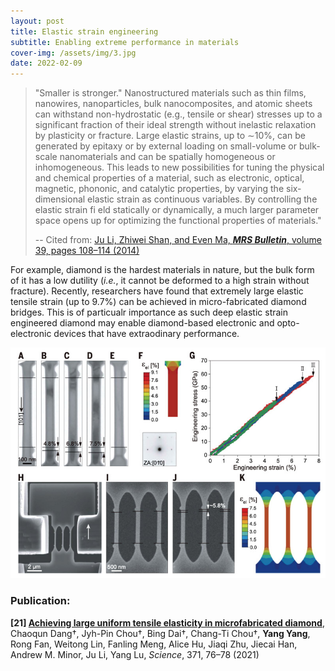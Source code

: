 ```yaml
---
layout: post
title: Elastic strain engineering
subtitle: Enabling extreme performance in materials
cover-img: /assets/img/3.jpg
date: 2022-02-09
---
```



> "Smaller is stronger." Nanostructured materials such as thin films, nanowires, nanoparticles, bulk nanocomposites, and atomic sheets can withstand non-hydrostatic (e.g., tensile or shear) stresses up to a significant fraction of their ideal strength without inelastic relaxation by plasticity or fracture. Large elastic strains, up to ∼10%, can be generated by epitaxy or by external loading on small-volume or bulk-scale nanomaterials and can be spatially homogeneous or inhomogeneous. This leads to new possibilities for tuning the physical and chemical properties of a material, such as electronic, optical, magnetic, phononic, and catalytic properties, by varying the six-dimensional elastic strain as continuous variables. By controlling the elastic strain fi eld statically or dynamically, a much larger parameter space opens up for optimizing the functional properties of materials."
> 
>-- Cited from: [Ju Li, Zhiwei Shan, and Even Ma, _**MRS Bulletin**_, volume 39, pages 108–114 (2014)](https://link.springer.com/article/10.1557/mrs.2014.3)


For example, diamond is the hardest materials in nature, but the bulk form of it has a low dutility (_i.e._, it cannot be deformed to a high strain without fracture). Recently, researchers have found that extremely large elastic tensile strain (up to 9.7%) can be achieved in micro-fabricated diamond bridges. This is of particualr importance as such deep elastic strain engineered diamond may enable diamond-based electronic and opto-electronic devices that have extraodinary performance.

![Diamond ESE](/assets/img/Diamond2.jpg)

### Publication:
**\[21\] [Achieving large uniform tensile elasticity in microfabricated diamond](https://science.sciencemag.org/content/371/6524/76/tab-pdf)**, Chaoqun Dang†, Jyh-Pin Chou†, Bing Dai†, Chang-Ti Chou†, **Yang Yang**, Rong Fan, Weitong Lin, Fanling Meng, Alice Hu, Jiaqi Zhu, Jiecai Han, Andrew M. Minor, Ju Li, Yang Lu, _Science_, 371, 76–78 (2021) 